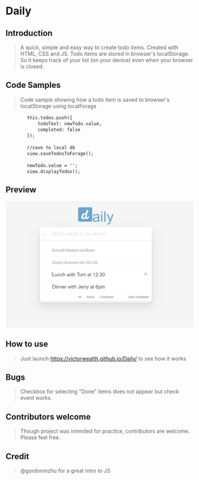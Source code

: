 # Daily

## Introduction

>A quick, simple and easy way to create todo items. Created with HTML, CSS and JS. Todo items are stored in browser's localStorage.
So it keeps track of your list (on your device) even when your browser is closed.

## Code Samples

> Code sample showing how a todo item is saved to browser's localStorage using localForage

            this.todos.push({
                todoText: newTodo.value, 
                completed: false
            });
            
            //save to local db
            view.saveTodosToForage();

            newTodo.value = '';
            view.displayTodos();

## Preview
![alt text](https://github.com/victorwealth/Daily/blob/master/daily-preview.png)
        

## How to use

> Just launch https://victorwealth.github.io/Daily/ to see how it works

## Bugs
> Checkbox for selecting "Done" items does not appear but check event works.

## Contributors welcome
> Though project was intended for practice, contributors are welcome. Please feel free.

## Credit
>@gordonmzhu for a great intro to JS
